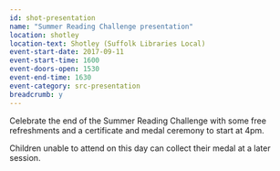```yaml
---
id: shot-presentation
name: "Summer Reading Challenge presentation"
location: shotley
location-text: Shotley (Suffolk Libraries Local)
event-start-date: 2017-09-11
event-start-time: 1600
event-doors-open: 1530
event-end-time: 1630
event-category: src-presentation
breadcrumb: y
---
```


Celebrate the end of the Summer Reading Challenge with some free refreshments and a certificate and medal ceremony to start at 4pm.

Children unable to attend on this day can collect their medal at a later session.
